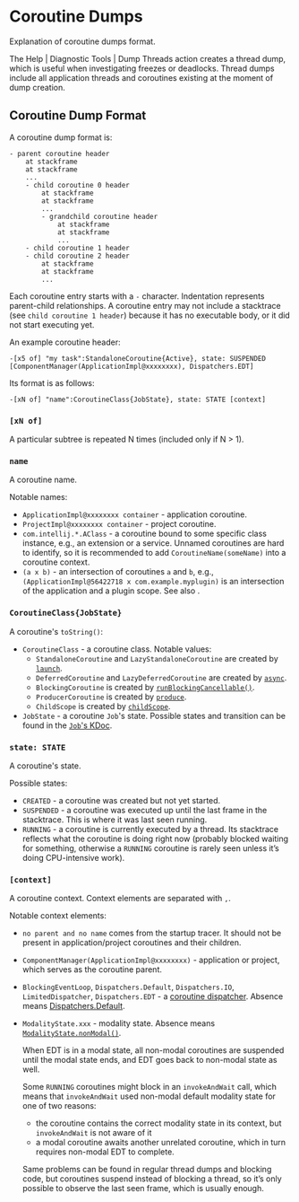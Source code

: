 <!-- Copyright 2000-2024 JetBrains s.r.o. and contributors. Use of this source code is governed by the Apache 2.0 license. -->

# Coroutine Dumps
<primary-label ref="2024.1"/>

<link-summary>Explanation of coroutine dumps format.</link-summary>

<include from="coroutines_snippets.md" element-id="learnCoroutines"/>

The <ui-path>Help | Diagnostic Tools | Dump Threads</ui-path> action creates a thread dump, which is useful when investigating freezes or deadlocks.
Thread dumps include all application threads and coroutines existing at the moment of dump creation.

## Coroutine Dump Format

A coroutine dump format is:

```
- parent coroutine header
	at stackframe
	at stackframe
	...
	- child coroutine 0 header
		at stackframe
		at stackframe
		...
		- grandchild coroutine header
			at stackframe
			at stackframe
			...
	- child coroutine 1 header
	- child coroutine 2 header
		at stackframe
		at stackframe
		...
```

Each coroutine entry starts with a `-` character.
Indentation represents parent-child relationships.
A coroutine entry may not include a stacktrace (see `child coroutine 1 header`) because it has no executable body, or it did not start executing yet.

An example coroutine header:
```
-[x5 of] "my task":StandaloneCoroutine{Active}, state: SUSPENDED [ComponentManager(ApplicationImpl@xxxxxxxx), Dispatchers.EDT]
```

Its format is as follows:
```
-[xN of] "name":CoroutineClass{JobState}, state: STATE [context]
```

### `[xN of]`

A particular subtree is repeated N times (included only if N > 1).

### `name`

A coroutine name.

Notable names:
- `ApplicationImpl@xxxxxxxx container` - application coroutine.
- `ProjectImpl@xxxxxxxx container` - project coroutine.
- `com.intellij.*.AClass` - a coroutine bound to some specific class instance, e.g., an extension or a service.
  Unnamed coroutines are hard to identify, so it is recommended to add `CoroutineName(someName)` into a coroutine context.
- `(a x b)` - an intersection of coroutines `a` and `b`, e.g., `(ApplicationImpl@56422718 x com.example.myplugin)` is an intersection of the application and a plugin scope.
  See also [](coroutine_scopes.md#intersection-scopes).

### `CoroutineClass{JobState}`

A coroutine's `toString()`:
- `CoroutineClass` - a coroutine class. Notable values:
    - `StandaloneCoroutine` and `LazyStandaloneCoroutine` are created by [`launch`](https://kotlinlang.org/api/kotlinx.coroutines/kotlinx-coroutines-core/kotlinx.coroutines/launch.html).
    - `DeferredCoroutine` and `LazyDeferredCoroutine` are created by [`async`](https://kotlinlang.org/api/kotlinx.coroutines/kotlinx-coroutines-core/kotlinx.coroutines/async.html).
    - `BlockingCoroutine` is created by [`runBlockingCancellable()`](%gh-ic%/platform/core-api/src/com/intellij/openapi/progress/coroutines.kt).
    - `ProducerCoroutine` is created by [`produce`](https://kotlinlang.org/api/kotlinx.coroutines/kotlinx-coroutines-core/kotlinx.coroutines.channels/produce.html).
    - `ChildScope` is created by [`childScope`](%gh-ic%/platform/util/coroutines/src/coroutineScope.kt).
- `JobState` - a coroutine `Job`'s state.
  Possible states and transition can be found in the [`Job`'s KDoc](https://kotlinlang.org/api/kotlinx.coroutines/kotlinx-coroutines-core/kotlinx.coroutines/-job/).

### `state: STATE`

A coroutine's state.

Possible states:
- `CREATED` - a coroutine was created but not yet started.
- `SUSPENDED` - a coroutine was executed up until the last frame in the stacktrace.
  This is where it was last seen running.
- `RUNNING` - a coroutine is currently executed by a thread.
  Its stacktrace reflects what the coroutine is doing right now (probably blocked waiting for something, otherwise a `RUNNING` coroutine is rarely seen unless it’s doing CPU-intensive work).

### `[context]`

A coroutine context.
Context elements are separated with `,`.

Notable context elements:
- `no parent and no name` comes from the startup tracer.
  It should not be present in application/project coroutines and their children.
- `ComponentManager(ApplicationImpl@xxxxxxxx)` - application or project, which serves as the coroutine parent.
- `BlockingEventLoop`, `Dispatchers.Default`, `Dispatchers.IO`, `LimitedDispatcher`, `Dispatchers.EDT` - a [coroutine dispatcher](coroutine_dispatchers.md).
  Absence means [Dispatchers.Default](coroutine_dispatchers.md#default-dispatcher).
- `ModalityState.xxx` - modality state.
  Absence means [`ModalityState.nonModal()`](%gh-ic%/platform/core-api/src/com/intellij/openapi/application/ModalityState.java).

  When EDT is in a modal state, all non-modal coroutines are suspended until the modal state ends, and EDT goes back to non-modal state as well.

  Some `RUNNING` coroutines might block in an `invokeAndWait` call, which means that `invokeAndWait` used non-modal default modality state for one of two reasons:
    - the coroutine contains the correct modality state in its context, but `invokeAndWait` is not aware of it
    - a modal coroutine awaits another unrelated coroutine, which in turn requires non-modal EDT to complete.

  Same problems can be found in regular thread dumps and blocking code, but coroutines suspend instead of blocking a thread, so it’s only possible to observe the last seen frame, which is usually enough.

<include from="snippets.topic" element-id="missingContent"/>
